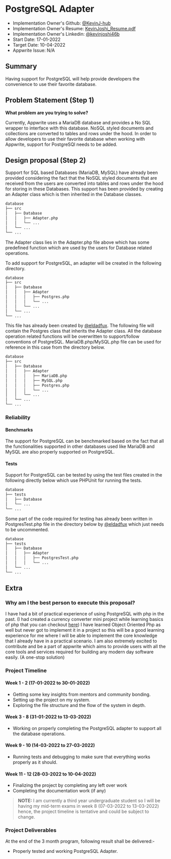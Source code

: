 # PostgreSQL Adapter <!-- What do you want to call your `awesome_feature`? -->

- Implementation Owner's Github: [@KevinJ-hub](https://github.com/KevinJ-hub)
- Implementation Owner's Resume: [KevinJoshi_Resume.pdf](https://drive.google.com/file/d/13U1FjjL2Jg5pfoUbtPgt-hBeXdS5XgRV/view?usp=sharing)
- Implementation Owner's Linkedin: [@kevinjoshi46b](https://www.linkedin.com/in/kevinjoshi46b/)
- Start Date: 17-01-2022
- Target Date: 10-04-2022
- Appwrite Issue: N/A

## Summary

[summary]: #summary

<!-- Brief explanation of the proposed contribution. Write your answer below. -->

Having support for PostgreSQL will help provide developers the convenience to use their favorite database.

## Problem Statement (Step 1)

[problem-statement]: #problem-statement

**What problem are you trying to solve?**

<!--
What problem are you trying to solve? Explain the context or background in which this problem exists.
Please avoid discussing your proposed solution.
-->

Currently, Appwrite uses a MariaDB database and provides a No SQL wrapper to interface with this database. NoSQL styled documents and collections are converted to tables and rows under the hood. In order to allow developers to use their favorite database when working with Appwrite, support for PostgreSQl needs to be added.

## Design proposal (Step 2)

[design-proposal]: #design-proposal

<!--
This is the technical portion of the RFC. Explain the design in sufficient detail, keeping in mind the following:

- Its interaction with other parts of the system is clear
- It is reasonably clear how the contribution would be implemented
- Dependencies on libraries, tools, projects, or work that isn't yet complete
- New API routes that need to be created or modifications to the existing routes (if needed)
- Any breaking changes and ways in which we can ensure backward compatibility.
- Use Cases
- Goals
- Deliverables
- Changes to documentation
- Ways to scale the solution

Ensure that you include examples and code snippets to allow the community to understand the proposed solution. **It would be best if the examples use naming conventions that you intend to use during the actual implementation to suggest changes early on during the development.**

Write your answer below.

-->

Support for SQL based Databases (MariaDB, MySQL) have already been provided considering the fact that the NoSQL styled documents that are received from the users are converted into tables and rows under the hood for storing in these Databases. This support has been provided by creating an Adapter class which is then inherited in the Database classes.

```bash
database
├── src
│   ├── Database
│   │   ├── Adapter.php
│   │   └── ...
│   └── ...
└── ...
```

The Adapter class lies in the Adapter.php file above which has some predefined function which are used by the users for Database related operations.

To add support for PostgreSQL, an adapter will be created in the following directory.

```bash
database
├── src
│   ├── Database
│   │   ├── Adapter
│   │   │   ├── Postgres.php
│   │   │   └── ...
│   │   └── ...
│   └── ...
└── ...
```

This file has already been created by [@eldadfux](https://github.com/eldadfux). The following file will contain the Postgres class that inherits the Adapter class. All the database operation related functions will be overwritten to support/follow conventions of PostgreSQL. MariaDB.php/MySQL.php file can be used for reference in this case from the directory below.

```bash
database
├── src
│   ├── Database
│   │   ├── Adapter
│   │   │   ├── MariaDB.php
│   │   │   ├── MySQL.php
│   │   │   ├── Postgres.php
│   │   │   └── ...
│   │   └── ...
│   └── ...
└── ...
```

### Reliability

#### Benchmarks

<!-- Explain how we will benchmark the new feature. -->

The support for PostgreSQL can be benchmarked based on the fact that all the functionalities supported in other databases used like MariaDB and MySQL are also properly supported on PostgreSQL.

#### Tests

<!-- 
Explain how we will test the new feature. 
You can use "N/A" if this section is not relevant to your proposal.
-->

Support for PostgreSQL can be tested by using the test files created in the following directly below which use PHPUnit for running the tests.

```bash
database
├── tests
│   ├── Database
│   └── ...
└── ...
```

Some part of the code required for testing has already been written in PostgresTest.php file in the directory below by [@eldadfux](https://github.com/eldadfux) which just needs to be uncommented.

```bash
database
├── tests
│   ├── Database
│   │   ├── Adapter
│   │   │   ├── PostgresTest.php
│   │   │   └── ...
│   └── ...
└── ...
```

## Extra

[extra]: #extra

### Why am I the best person to execute this proposal?

I have had a bit of practical experience of using PostgreSQL with php in the past. (I had created a currency converter mini project while learning basics of php that you can checkout [here](https://github.com/KevinJ-hub/CurCon)) I have learned Object Oriented Php as well but never got to implement it in a project so this will be a good learning experience for me where I will be able to implement the core knowledge that I already have in a practical scenario. I am also extremely excited to contribute and be a part of appwrite which aims to provide users with all the core tools and services required for building any modern day software easily. (A one-stop solution)

### Project Timeline

#### **Week 1 - 2 (17-01-2022 to 30-01-2022)**

- Getting some key insights from mentors and community bonding.
- Setting up the project on my system.
- Exploring the file structure and the flow of the system in depth.

#### **Week 3 - 8 (31-01-2022 to 13-03-2022)**

- Working on properly completing the PostgreSQL adapter to support all the database operations.

#### **Week 9 - 10 (14-03-2022 to 27-03-2022)**

- Running tests and debugging to make sure that everything works properly as it should.

#### **Week 11 - 12 (28-03-2022 to 10-04-2022)**

- Finalizing the project by completing any left over work
- Completing the documentation work (if any)

> **NOTE:** I am currently a third year undergraduate student so I will be having my mid-term exams in week 8 (07-03-2022 to 13-03-2022) hence, the project timeline is tentative and could be subject to change.

### Project Deliverables

At the end of the 3 month program, following result shall be delivered:-

- Properly tested and working PostgreSQL Adapter.
